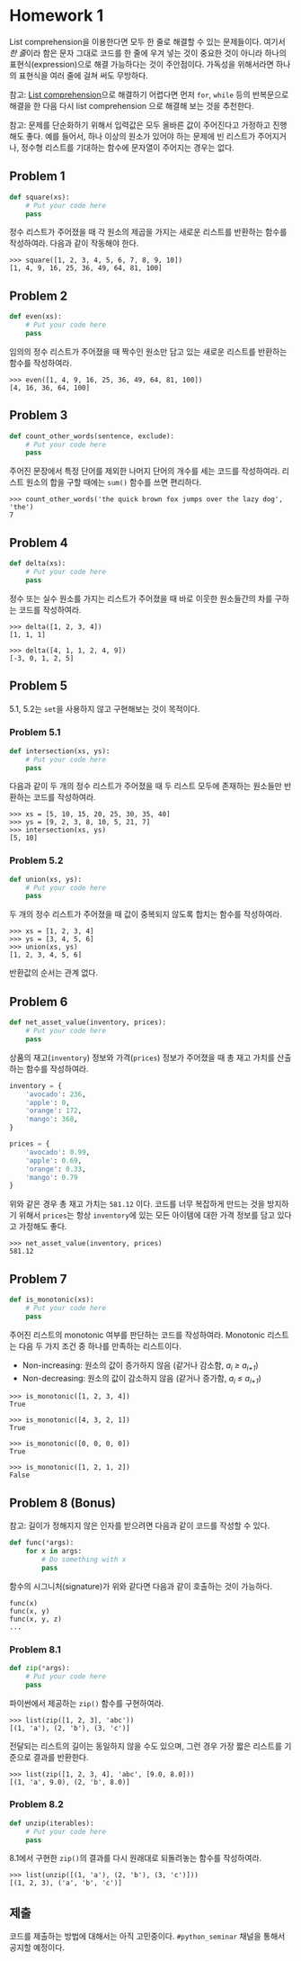 # Homework 1

List comprehension을 이용한다면 모두 한 줄로 해결할 수 있는 문제들이다. 여기서 *한 줄*이라 함은 문자 그대로 코드를 한 줄에 우겨 넣는 것이 중요한 것이 아니라 하나의 표현식(expression)으로 해결 가능하다는 것이 주안점이다. 가독성을 위해서라면 하나의 표현식을 여러 줄에 걸쳐 써도 무방하다.

참고: [List comprehension](https://www.programiz.com/python-programming/list-comprehension)으로 해결하기 어렵다면 먼저 `for`, `while` 등의 반복문으로 해결을 한 다음 다시 list comprehension 으로 해결해 보는 것을 추천한다.

참고: 문제를 단순화하기 위해서 입력값은 모두 올바른 값이 주어진다고 가정하고 진행해도 좋다. 예를 들어서, 하나 이상의 원소가 있어야 하는 문제에 빈 리스트가 주어지거나, 정수형 리스트를 기대하는 함수에 문자열이 주어지는 경우는 없다.

## Problem 1

```python
def square(xs):
    # Put your code here
    pass
```

정수 리스트가 주어졌을 때 각 원소의 제곱을 가지는 새로운 리스트를 반환하는 함수를 작성하여라. 다음과 같이 작동해야 한다.

```
>>> square([1, 2, 3, 4, 5, 6, 7, 8, 9, 10])
[1, 4, 9, 16, 25, 36, 49, 64, 81, 100]
```

## Problem 2

```python
def even(xs):
    # Put your code here
    pass
```

임의의 정수 리스트가 주어졌을 때 짝수인 원소만 담고 있는 새로운 리스트를 반환하는 함수를 작성하여라.

```
>>> even([1, 4, 9, 16, 25, 36, 49, 64, 81, 100])
[4, 16, 36, 64, 100]
```

## Problem 3

```python
def count_other_words(sentence, exclude):
    # Put your code here
    pass
```

주어진 문장에서 특정 단어를 제외한 나머지 단어의 개수를 세는 코드를 작성하여라. 리스트 원소의 합을 구할 때에는 `sum()` 함수를 쓰면 편리하다.

```
>>> count_other_words('the quick brown fox jumps over the lazy dog', 'the')
7
```

## Problem 4

```python
def delta(xs):
    # Put your code here
    pass
```

정수 또는 실수 원소를 가지는 리스트가 주어졌을 때 바로 이웃한 원소들간의 차를 구하는 코드를 작성하여라.

```
>>> delta([1, 2, 3, 4])
[1, 1, 1]

>>> delta([4, 1, 1, 2, 4, 9])
[-3, 0, 1, 2, 5]
```

## Problem 5

5.1, 5.2는 `set`을 사용하지 않고 구현해보는 것이 목적이다.

### Problem 5.1

```python
def intersection(xs, ys):
    # Put your code here
    pass
```

다음과 같이 두 개의 정수 리스트가 주어졌을 때 두 리스트 모두에 존재하는 원소들만 반환하는 코드를 작성하여라.

```
>>> xs = [5, 10, 15, 20, 25, 30, 35, 40]
>>> ys = [9, 2, 3, 8, 10, 5, 21, 7]
>>> intersection(xs, ys)
[5, 10]
```

### Problem 5.2

```python
def union(xs, ys):
    # Put your code here
    pass
```

두 개의 정수 리스트가 주어졌을 때 값이 중복되지 않도록 합치는 함수를 작성하여라.

```
>>> xs = [1, 2, 3, 4]
>>> ys = [3, 4, 5, 6]
>>> union(xs, ys)
[1, 2, 3, 4, 5, 6]
```

반환값의 순서는 관계 없다.

## Problem 6

```python
def net_asset_value(inventory, prices):
    # Put your code here
    pass
```

상품의 재고(`inventory`) 정보와 가격(`prices`) 정보가 주어졌을 때 총 재고 가치를 산출하는 함수를 작성하여라.

```python
inventory = {
    'avocado': 236,
    'apple': 0,
    'orange': 172,
    'mango': 368,
}

prices = {
    'avocado': 0.99,
    'apple': 0.69,
    'orange': 0.33,
    'mango': 0.79
}
```

위와 같은 경우 총 재고 가치는 `581.12` 이다. 코드를 너무 복잡하게 만드는 것을 방지하기 위해서 `prices`는 항상 `inventory`에 있는 모든 아이템에 대한 가격 정보를 담고 있다고 가정해도 좋다.

```
>>> net_asset_value(inventory, prices)
581.12
```

## Problem 7

```python
def is_monotonic(xs):
    # Put your code here
    pass
```

주어진 리스트의 monotonic 여부를 판단하는 코드를 작성하여라. Monotonic 리스트는 다음 두 가지 조건 중 하나를 만족하는 리스트이다.

- Non-increasing: 원소의 값이 증가하지 않음 (같거나 감소함, *a<sub>i</sub> &ge; a<sub>i+1</sub>*)
- Non-decreasing: 원소의 값이 감소하지 않음 (같거나 증가함, *a<sub>i</sub> &le; a<sub>i+1</sub>*)

```
>>> is_monotonic([1, 2, 3, 4])
True

>>> is_monotonic([4, 3, 2, 1])
True

>>> is_monotonic([0, 0, 0, 0])
True

>>> is_monotonic([1, 2, 1, 2])
False
```

## Problem 8 (Bonus)

참고: 길이가 정해지지 않은 인자를 받으려면 다음과 같이 코드를 작성할 수 있다.

```python
def func(*args):
    for x in args:
        # Do something with x
        pass
```

함수의 시그니처(signature)가 위와 같다면 다음과 같이 호출하는 것이 가능하다.

```
func(x)
func(x, y)
func(x, y, z)
...
```

### Problem 8.1

```python
def zip(*args):
    # Put your code here
    pass
```

파이썬에서 제공하는 `zip()` 함수를 구현하여라.

```
>>> list(zip([1, 2, 3], 'abc'))
[(1, 'a'), (2, 'b'), (3, 'c')]
```

전달되는 리스트의 길이는 동일하지 않을 수도 있으며, 그런 경우 가장 짧은 리스트를 기준으로 결과를 반환한다.

```
>>> list(zip([1, 2, 3, 4], 'abc', [9.0, 8.0]))
[(1, 'a', 9.0), (2, 'b', 8.0)]
```

### Problem 8.2

```python
def unzip(iterables):
    # Put your code here
    pass
```

8.1에서 구현한 `zip()`의 결과를 다시 원래대로 되돌려놓는 함수를 작성하여라.

```
>>> list(unzip([(1, 'a'), (2, 'b'), (3, 'c')]))
[(1, 2, 3), ('a', 'b', 'c')]
```

## 제출

코드를 제출하는 방법에 대해서는 아직 고민중이다. `#python_seminar` 채널을 통해서 공지할 예정이다.
